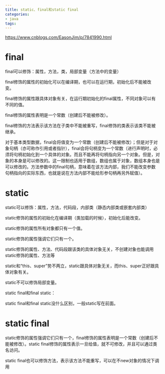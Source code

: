 ```yaml
---
title: static、final和static final
categories: 
- java
tags:
---
```





https://www.cnblogs.com/EasonJim/p/7841990.html



# final

final可以修饰：属性，方法，类，局部变量（方法中的变量）

final修饰的属性的初始化可以在编译期，也可以在运行期，初始化后不能被改变。

final修饰的属性跟具体对象有关，在运行期初始化的final属性，不同对象可以有不同的值。

final修饰的属性表明是一个常数（创建后不能被修改）。

final修饰的方法表示该方法在子类中不能被重写，final修饰的类表示该类不能被继承。

对于基本类型数据，final会将值变为一个常数（创建后不能被修改）；但是对于对象句柄（亦可称作引用或者指针），final会将句柄变为一个常数（进行声明时，必须将句柄初始化到一个具体的对象。而且不能再将句柄指向另一个对象。但是，对象的本身是可以修改的。这一限制也适用于数组，数组也属于对象，数组本身也是可以修改的。方法参数中的final句柄，意味着在该方法内部，我们不能改变参数句柄指向的实际东西，也就是说在方法内部不能给形参句柄再另外赋值）。

# static

static可以修饰：属性，方法，代码段，内部类（静态内部类或嵌套内部类）

static修饰的属性的初始化在编译期（类加载的时候），初始化后能改变。

static修饰的属性所有对象都只有一个值。

static修饰的属性强调它们只有一个。

static修饰的属性、方法、代码段跟该类的具体对象无关，不创建对象也能调用static修饰的属性、方法等

static和“this、super”势不两立，static跟具体对象无关，而this、super正好跟具体对象有关。

static不可以修饰局部变量。

static final和final static：

static final和final static没什么区别，一般static写在前面。

# static final

static修饰的属性强调它们只有一个，final修饰的属性表明是一个常数（创建后不能被修改）。static final修饰的属性表示一旦给值，就不可修改，并且可以通过类名访问。

static final也可以修饰方法，表示该方法不能重写，可以在不new对象的情况下调用